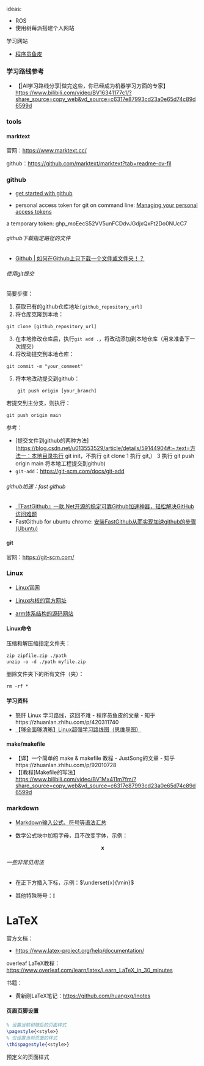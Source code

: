 ideas:

- ROS
- 使用树莓派搭建个人网站

学习网站

- [程序员鱼皮](https://space.bilibili.com/12890453)

### 学习路线参考

- 【|AI学习路线分享|做完这些，你已经成为机器学习方面的专家】 https://www.bilibili.com/video/BV16341177c1/?share_source=copy_web&vd_source=c6317e87993cd23a0e65d74c89d6599d

### tools

#### marktext

官网：https://www.marktext.cc/

github：https://github.com/marktext/marktext?tab=readme-ov-fil

### github

- [get started with github](https://docs.github.com/zh/get-started/start-your-journey/hello-world)

- personal access token for git on command line: [Managing your personal access tokens](https://docs.github.com/en/authentication/keeping-your-account-and-data-secure/managing-your-personal-access-tokens)

a temporary token: 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

###### github下载指定路径的文件

- [Github | 如何在Github上只下载一个文件或文件夹！？](https://blog.csdn.net/m0_72224305/article/details/127567759)

###### 使用git提交

简要步骤：

1. 获取已有的github仓库地址`[github_repository_url]`
2. 将仓库克隆到本地：

```
git clone [github_repository_url]
```

3. 在本地修改仓库后，执行`git add .`，将改动添加到本地仓库（用来准备下一次提交）
4. 将改动提交到本地仓库：

```
git commit -m "your_comment"
```

5. 将本地改动提交到github：

```
    git push origin [your_branch]
```

若提交到主分支，则执行：

```
git push origin main
```

参考：

- [提交文件到github的两种方法](https://blog.csdn.net/u013553529/article/details/59144904#:~:text=方法一：本地目录执行 git init，不执行 git clone 1 执行 git,） 3 执行 git push origin main 将本地工程提交到github)
- `git-add`：https://git-scm.com/docs/git-add

###### github加速：fast github

- [『FastGithub』一款.Net开源的稳定可靠Github加速神器，轻松解决GitHub访问难题](https://blog.csdn.net/qq_34202873/article/details/132543478)
- FastGithub for ubuntu chrome: [安装FastGithub从而实现加速github的步骤(Ubuntu)](https://blog.csdn.net/Lambert0320/article/details/132204181)

#### git

官网：https://git-scm.com/

### Linux

- [Linux官网](https://www.linux.org/)

- [Linux内核的官方网址](https://www.kernel.org/)

- [arm体系结构的源码网站](https://www.arm.linux.org.uk/developer/)

#### Linux命令

压缩和解压缩指定文件夹：

```
zip zipfile.zip ./path
unzip -o -d ./path myfile.zip
```

删除文件夹下的所有文件（夹）：

```
rm -rf *
```

#### 学习资料

- 怒肝 Linux 学习路线，这回不难 - 程序员鱼皮的文章 - 知乎https://zhuanlan.zhihu.com/p/420311740
- [【够全面够清晰】Linux超强学习路线图（思维导图）](https://blog.csdn.net/m0_61568580/article/details/121349408)

#### make/makefile

- 【译】一个简单的 make & makefile 教程 - JustSong的文章 - 知乎https://zhuanlan.zhihu.com/p/92010728
- 【[教程]Makefile的写法】 https://www.bilibili.com/video/BV1Mx411m7fm/?share_source=copy_web&vd_source=c6317e87993cd23a0e65d74c89d6599d

### markdown

- [Markdown输入公式、符号等语法汇总](https://blog.csdn.net/weixin_46098577/article/details/118308281?ops_request_misc=%257B%2522request%255Fid%2522%253A%2522164698148016780261973453%2522%252C%2522scm%2522%253A%252220140713.130102334.pc%255Fall.%2522%257D&request_id=164698148016780261973453&biz_id=0&utm_medium=distribute.pc_search_result.none-task-blog-2~all~first_rank_ecpm_v1~rank_v31_ecpm-11-118308281.pc_search_result_cache&utm_term=%E4%B8%8D%E7%AD%89%E4%BA%8E%E2%89%A0%E6%80%8E%E4%B9%88%E6%89%93&spm=1018.2226.3001.4187)

- 数学公式块中加粗字母，且不改变字体，示例：

$$
\pmb{x}
$$

###### 一些非常见用法

- 在正下方插入下标，示例：$\underset{x}{\min}$

- 其他特殊符号：$\mathbb{I}$

# LaTeX

官方文档：

- https://www.latex-project.org/help/documentation/

overleaf LaTeX教程：https://www.overleaf.com/learn/latex/Learn_LaTeX_in_30_minutes

书籍：

- 黄新刚LaTeX笔记：https://github.com/huangxg/lnotes

#### 页眉页脚设置

```latex
% 设置当前和随后的页面样式
\pagestyle{<style>}
% 仅设置当前页面的样式
\thispagestyle{<style>}
```

预定义的页面样式<style>：

- `empty`: no headers or footers on pages
- `plain`: no page headers, footers consist of a centered page number
- `headings`: no footers, headers contains class-specific information and page number
- `myheadings`: no footers, headers contains page number and user-supplied information

##### `fancyhdr` package

设置页眉和页脚：

```latex
\fancyhead[locations]{content}
\fancyfoot[locations]{content}
\fancyhf[locations]{content}
```

*locations*指定了*content*显示的位置，其位置定义以及示意图如下：

- `O(Odd) / E(Even)`：奇/偶数页（右/左页）
- `H(Header) / F(Footer)`：页眉/页脚
- `L(Left) / C(Center) / R(Right)`：左/中/右区域

![image-20240415170501537](images/image-20240415170501537.png)

使用示例：

```latex
\fancyhead{} % 清除页眉设置
\fancyhead[RO,LE]{this is header content} % 在 右页右边 和 左页左边 区域显示
```

#### counter的用法

在LaTeX中，counter相当于编程语言中的整型变量，可以用于对section等的计数

参考：https://www.overleaf.com/learn/latex/Counters

#### LaTeX的一些基础命令

##### 分页命令

```latex
\clearpage
\cleardoublepage
```

上述命令用于结束当前页并打印所有待显示的图片和表格。对于双面打印的文档，`\cleardoublepage`会将接下来的一页作为右边的页面（也就是奇数页码的页面，这意味着可能需要插入空白页）。

参考：

- https://latex2e.org/_005cclearpage-_0026-_005ccleardoublepage.html
- https://latex2e.org/Floats.html

##### 自定义命令

- `\newcommand`：定义新命令
- `\renewcommand`：重定义已有命令
- `\providecommand`：当命令不存在时，定义新命令；当命令已存在时，重新定义命令

#### 制作模板

overleaf 提供的教程：

- [Writing your own package](https://www.overleaf.com/learn/latex/Writing_your_own_package)
- [Writing your own class](https://www.overleaf.com/learn/latex/Writing_your_own_class)

overleaf 模板：https://cn.overleaf.com/latex/templates

参考资料：

- [如何写一个LaTeX类文件，并设计你自己的简历 ](https://www.cnblogs.com/super-zhang-828/p/7450133.html)

- [Can I write cls files in LaTeX instead of TeX?](https://stackoverflow.com/questions/3702222/can-i-write-cls-files-in-latex-instead-of-tex)

- [LaTeX2e for class and package writers guide](http://www.latex-project.org/guides/clsguide.pdf)

#### 字体设置

常见字号的对应关系参考：

- [Latex字体大小](https://blog.csdn.net/yhcwjh/article/details/116516011)

#### 图片和表格

- latex 表格单元格内分行的实现 - 大师姐的文章 - 知乎
  https://zhuanlan.zhihu.com/p/409241007

- 去掉图片和表格的标题中的冒号，并用空格代替：

```latex
% 去掉标题中的冒号 用空格代替
\usepackage{caption}
% 下面两行代码将冒号用空格代替，但是实测中空格没有添加成功
% \captionsetup[table]{labelsep=space} % 表
% \captionsetup[figure]{labelsep=space} % 图
% 采用自定义格式的方式进行修改
\DeclareCaptionLabelFormat{mylabel}{#1#2\hspace{1.5ex}}
\captionsetup[figure]{labelformat=mylabel,labelsep=none}
\captionsetup[table]{labelformat=mylabel,labelsep=none}
```

参考：[How to change spacing between caption numbering and text?](https://tex.stackexchange.com/questions/192449/how-to-change-spacing-between-caption-numbering-and-text)

#### 目录

使用tocloft宏包设置目录格式：

在目录中section和页码之间添加引导点：

```
\usepackage{tocloft}
\renewcommand{\cftsecleader}{\cftdotfill{\cftdotsep}}
```

其中，`\renewcommand`用于重定义命令，`\cftsecleader`用于定义section条目使用的引导线（通常定义为`\cftdotfill{\cft某dotsep}`），`\cftdotfill`命令用于绘制引导线，`\cftdotsep`命令指定了引导点之间的距离为默认距离。

有时为避免报错，可以在导入tocloft宏包时添加`subfigure`选项，即：

```
\usepackage[subfigure]{tocloft}
```

#### 摘要

设置摘要部分的字体样式：

```latex
\renewcommand{\abstractnamefont}{\fzlishu\bfseries\large} % 标题部分
\renewcommand{\abstracttextfont}{\fzkaiti} % 正文部分
```

参考：[Latex 摘要排版](https://blog.csdn.net/Happppppy_/article/details/106711999#:~:text=%E5%88%A9%E7%94%A8%E4%BB%A5%E4%B8%8B%E4%B8%A4%E4%B8%AA%E5%91%BD%E4%BB%A4%E8%AE%BE%E7%BD%AE%E6%91%98%E8%A6%81%E5%AD%97%E4%BD%93%EF%BC%9A%20renewcommand%7Babstractnamefont%7D%7Bfzlishubfserieslarge%7D%20renewcommand%7Babstracttextfont%7D%7Bfzkaiti%7D,1%202%20%E9%80%9A%E8%BF%87%E5%A6%82%E4%B8%8B%E5%91%BD%E4%BB%A4%E8%AE%BE%E7%BD%AE%E6%91%98%E8%A6%81%E6%A0%87%E9%A2%98%E4%B8%8E%E6%91%98%E8%A6%81%E5%86%85%E5%AE%B9%E7%9A%84%E9%97%B4%E8%B7%9D%EF%BC%9A%20setlength%7Babstitleskip%7D%7B-2em%7D)

### BibTex与文献数据库

##### 参考文献中作者名之间连接词“and”的处理

问题如下所示，可以看到除了连接词的问题，字体的样式也不统一。

![image-20240315202921321](images/image-20240315202921321.png)

可能的原因是unsrt格式无法对中文文献格式做特别处理，可采取的解决方法为：

注释掉参考文献导入处的格式设置代码：

```latex
% \bibliographystyle{unsrt}
```

并在导言区使用如下代码：

```latex
\usepackage{gbt7714}
% 如使用「顺序编码制」
\bibliographystyle{gbt7714-numerical}
% 如使用「著者-出版年制」方式的话，注释掉上一行，并将下一行取消注释
% \bibliographystyle{gbt7714-author-year}
```

最终效果：

![image-20240315214022958](images/image-20240315214022958.png)

参考：

- Latex中文文献中的作者连接词用的是"and"，请问如何处理？ - 知乎用户的回答 - 知乎
  https://www.zhihu.com/question/337951090/answer/772632131

##### 文献的引用次序问题

在BibTex的基本文献格式中，unsrt格式根据文献在正文中的引用次序来排序，即正文中引用文献的编号从上至下依次递增，参考文献处列出的文献条目次序也与引用次序一致。效果图和代码如下：

![image-20240315202921321](images/image-20240315202921321.png)

```latex
% test.tex
\documentclass{article}
% 中文支持
\usepackage[UTF8]{ctex}    

\begin{document}
引用了wangyi2018 \cite{name2}
引用了liangjun2015 \cite{name1}

% unsrt:保持引用次序
\bibliographystyle{unsrt}
% 插入ref.bib文件
\bibliography{ref}

\end{document}
```

```latex
% ref.bib
@article{name1,
author = {  刘翔月 and     张哲 and     蒋励 and     宋洪萱 and     姚殿祥 and     黄思怡 and     徐文杰 and     霍同林 and     周洪军 and     齐润泽 and     黄秋实 and     张众 and 王占山},

title = {极紫外光源用大口径Mo/Si多层膜厚度控制与热稳定性研究},
journal = {中国激光},
 pages = {1-16},
issn = {0258-7025},
}    

@article{name2,
author = {  乔志刚 and     高德辛 and     张牧子 and     赵姗姗 and     巫佳利 and     苏娟 and     陈胜功 and     景超 and     刘海玲 and     杨博 and 吴锜},

title = {用于温度传感器原位在线校准的水三相点自动复现控制系统},
journal = {红外与激光工程},
 pages = {1-4},
issn = {1007-2276},
}    
```

参考资料：

- 在LaTeX中如何引用参考文献 - MOON学术论文写作的文章 - 知乎
  https://zhuanlan.zhihu.com/p/265479955

###### 其他

- 论文参考文献规范格式详解 - 小咸鱼的文章 - 知乎
  https://zhuanlan.zhihu.com/p/29513792

## LaTeX Package

### listings

- [listings – Typeset source code listings using LATEX](https://ctan.org/pkg/listings#:~:text=To%20use%2C%20usepackage%20%7Blistings%7D%2C%20identify%20the%20language%20of,in%20the%20form%20appropriate%20for%20the%20current%20language.)

## 论文写作格式基础

### 摘要

中英文摘要应当基本对应，且通常需要放在独立的页面中

# python

#### pip

常用命令：

- `pip show`：展示已安装包的信息，如：

```
pip show scipy
```

#### anaconda

- [conda常用命令汇总](https://blog.csdn.net/raelum/article/details/125109819?ops_request_misc=%7B%22request%5Fid%22%3A%22169638859316800180635510%22%2C%22scm%22%3A%2220140713.130102334..%22%7D&request_id=169638859316800180635510&biz_id=0&utm_medium=distribute.pc_search_result.none-task-blog-2~all~top_positive~default-1-125109819-null-null.142%5Ev94%5Einsert_down28v1&utm_term=Conda%E6%8C%87%E4%BB%A4&spm=1018.2226.3001.4187)

conda重命名虚拟环境时，需要复制原有环境并重命名，参考：[anaconda 重命名 虚拟环境、删除环境、复制环境](https://blog.csdn.net/chenran187906/article/details/106900396)

- 安装jupyter notebook

在新创建的python虚拟环境中默认没有安装jupyter notebook（base环境可以使用），可以使用以下命令安装：

```
conda install nb_conda_kernels
```

在命令行中打开jupyter notebook可使用如下命令：

```
jupyter notebook
```

#### pycharm

- [帮助文档](https://www.jetbrains.com/help/pycharm/run-debug-configuration.html)

#### jupyter notebook

###### 魔法函数

```
%lsmagic  # 列出所有魔法函数
%matplotlib inline  # 绘图内嵌
```

参考：[Jupyter中的魔法函数](https://zhuanlan.zhihu.com/p/142942524)

### python库

#### pandas

文档：https://pandas.pydata.org/pandas-docs/stable/reference/frame.html

- dataframe的数据类型转换

```python
df = df.astype('float32')
```

参考：[pandas的dataframe如何更改数据类型？](https://blog.csdn.net/Python_Ai_Road/article/details/81158376)

#### matplotlib

- [API Reference](https://matplotlib.org/stable/api/index.html)

- `matplotlib.pyplot`: https://matplotlib.org/stable/api/pyplot_summary.html

- 在x=0, y=0处画线形成十字

```python
# 绘制水平线
plt.axhline(0, color='black', linestyle='--')
# 绘制垂直线
plt.axvline(0, color='black', linestyle='--')
```

参考：[python 在x=0,y=0处画线形成十字](https://blog.csdn.net/baishuiniyaonulia/article/details/121099621)

- 指定两坐标轴的比例相同

```python
plt.axis("equal")
```

参考：

- https://matplotlib.org/stable/api/_as_gen/matplotlib.pyplot.axis.html
- [【matplotlib】可视化解决方案——如何正确设置轴长度和范围](https://blog.csdn.net/pcx171/article/details/130406896)

#### scipy

- [Py之Scipy：Scipy库(高级科学计算库)的简介、安装、使用方法之详细攻略](https://blog.csdn.net/qq_41185868/article/details/79682406)

#### numpy

- [numpy-菜鸟教程](https://www.runoob.com/numpy/numpy-tutorial.html)

- [NumPy reference](https://numpy.org/doc/stable/reference/index.html)（速度较慢）

```python
np.multiply() # 各元素分别相乘
```

###### numpy计算矩阵的逆

```python
import numpy as np

a  = np.array([[1, 2], [3, 4]])  # 初始化一个非奇异矩阵(数组)
print(np.linalg.inv(a))  # 对应于MATLAB中 inv() 函数

# 矩阵对象可以通过 .I 更方便的求逆
A = np.matrix(a)
print(A.I)
```

参考：[Numpy 中的矩阵求逆](https://blog.csdn.net/xienan_ds_zj/article/details/86738316)

###### numpy计算方差：`ndarray.var()`

`ndarray.var()`的计算公式（无参数，ddof=0）：
$$
D(X) = \frac{1}{n}\sum_{i=1}^n (x_i - \overline{x})^2
$$
`ndarray.var(ddof=1)`的计算公式：
$$
D(X) = \frac{1}{n-1}\sum_{i=1}^n (x_i - \overline{x})^2
$$

###### numpy计算协方差：`numpy.cov()`的计算过程细节

```python
import numpy as np
X = np.array([5674.68, 5699.83, 5631.67])
Y = np.array([426.676, 433.312, 440.343])
data = np.vstack([X, Y])

# np.cov()的具体计算过程
mean_val = data.mean(axis=1, keepdims=True)
data1 = data - mean_val
cov2 = 1/2 * np.dot(data1, data1.T)
print(cov2)

# data:每一列表示一个样本，一行对应一个属性
# 两个输出结果一致
print(np.cov(data))

# 协方差的计算公式
X_mean = X.mean()
Y_mean = Y.mean()
my_cov = np.multiply(X-X_mean, Y-Y_mean).sum() / 2
# 结果与c_01一致
print(my_cov)
```

协方差的计算公式：
$$
cov(x,\ y) = \frac{1}{n-1}\sum_{i=1}^n(x_i - \overline{x})(y_i - \overline{y})
$$
参考：[协方差矩阵计算方法](https://blog.csdn.net/blackyuanc/article/details/100703888#:~:text=%E5%8D%8F%E6%96%B9%E5%B7%AE%E7%9F%A9%E9%98%B5%E8%AE%A1%E7%AE%97%E6%96%B9%E6%B3%95%201%201.%20%E5%8D%8F%E6%96%B9%E5%B7%AE%E7%9F%A9%E9%98%B5%20X%2CY%20%E6%98%AF%E4%B8%A4%E4%B8%AA%E9%9A%8F%E6%9C%BA%E5%8F%98%E9%87%8F%EF%BC%8C%20X%2CY%20%E7%9A%84%E5%8D%8F%E6%96%B9%E5%B7%AE,m%20p%3B%201%20a%20m%20p%3B%201%5D%20)

==注== 自身的协方差 = 自身的方差

#### virtualenv

- [user guide](https://virtualenv.pypa.io/en/latest/user_guide.html)

#### os

文档：https://docs.python.org/3/library/os.html

- `os.path.join()`: 将多个路径拼接起来

参考：https://www.geeksforgeeks.org/python-os-path-join-method/

- 查看指定文件夹下的所有路径以及文件数量

```python
import os
for dirname, _, filenames in os.walk('./datasets/mnist'):
     print(dirname) # 路径名
     print(len(filenames)) # 路径下的文件数量
```

## 语法

### 魔法函数

- `__name__`：当前模块（文件）的名称，当该模块被直接运行时，`__name == __main__`

参考：if __name__ == '__main__' 如何正确理解? - 初识CV的回答 - 知乎
https://www.zhihu.com/question/49136398/answer/1654722335

### 字符串

- formatted string literals（格式化字符串文字）: `f"..."`

适用于python3.6及以上，示例：

```python
>>> name = "Fred"
>>> f"his name is {name}"
'his name is Fred'
```

参考：[What is print(f"...")](https://stackoverflow.com/questions/57150426/what-is-printf)

### python类的构造和使用

参考：https://www.runoob.com/python/python-object.html

##### python类的一些内置函数

###### 类对象的调用：`__call__`

示例：

```python
class Person:
    def __call__(self, name):
        print("__call__: " + name)

person = Person()
person("Fred")
# 输出结果：__call__: Fred
```

###### 索引符号重载

```python
object[key] <==> object.__getitem__(key)
```

与之相似的还有`__setitem__`、`__delitem__`，详细用法参考：[How to implement __getitem__, __setitem__, and __delitem__ in Python](https://geekpython.in/implement-getitem-setitem-and-delitem-in-python)

## 其他

python的断言功能：

```python
assert(0) # 参数为0时触发断言
```

# 深度学习

吴恩达：

- 【[双语字幕]吴恩达深度学习deeplearning.ai】 https://www.bilibili.com/video/BV1FT4y1E74V/?share_source=copy_web&vd_source=c6317e87993cd23a0e65d74c89d6599d

- 【(强推|双字)2022吴恩达机器学习Deeplearning.ai课程】 https://www.bilibili.com/video/BV1Pa411X76s/?p=150&share_source=copy_web&vd_source=c6317e87993cd23a0e65d74c89d6599d

配套资料：

1. https://github.com/robbertliu/deeplearning.ai-andrewNG
2. [【目录】【中文】【deplearning.ai】【吴恩达课后作业目录】](https://blog.csdn.net/u013733326/article/details/79827273)
3. [Deeplearning.ai深度学习教程中文笔记](https://github.com/fengdu78/deeplearning_ai_books)

李沐：

- [【完结】动手学深度学习 PyTorch版](https://space.bilibili.com/1567748478/channel/seriesdetail?sid=358497)

- 【李沐】动手学深度学习】 https://www.bilibili.com/video/BV18h411r7Z7/?share_source=copy_web&vd_source=c6317e87993cd23a0e65d74c89d6599d

源代码：

- 中文版：https://github.com/d2l-ai/d2l-zh?tab=readme-ov-file

- 英文版：https://github.com/d2l-ai/d2l-en

- 【PyTorch深度学习快速入门教程（绝对通俗易懂！）【小土堆】 https://www.bilibili.com/video/BV1hE411t7RN/?share_source=copy_web&vd_source=c6317e87993cd23a0e65d74c89d6599d

机器学习：

- [机器学习公式注解（南瓜书）](https://github.com/datawhalechina/pumpkin-book?tab=readme-ov-file)

### colab

- https://colab.research.google.com/

## pytorch

官网：https://pytorch.org/get-started/locally/

PyTorch官方文档：https://pytorch.org/docs/stable/index.html

- 【最详细的 Windows 下 PyTorch 入门深度学习环境安装与配置 CPU GPU 版 | 土堆教程】 https://www.bilibili.com/video/BV1S5411X7FY/?p=22&share_source=copy_web&vd_source=c6317e87993cd23a0e65d74c89d6599d
- 【PyTorch深度学习快速入门教程（绝对通俗易懂！）【小土堆】】 https://www.bilibili.com/video/BV1hE411t7RN/?share_source=copy_web&vd_source=c6317e87993cd23a0e65d74c89d6599d
- [狂肝两万字带你用pytorch搞深度学习！！！](https://blog.csdn.net/CltCj/article/details/120060543?ops_request_misc=%257B%2522request%255Fid%2522%253A%2522169620827216800184141626%2522%252C%2522scm%2522%253A%252220140713.130102334..%2522%257D&request_id=169620827216800184141626&biz_id=0&utm_medium=distribute.pc_search_result.none-task-blog-2~all~top_positive~default-1-120060543-null-null.142^v94^chatsearchT3_1&utm_term=pytorch&spm=1018.2226.3001.4187)

###### 常用包镜像

清华镜像：https://mirrors.tuna.tsinghua.edu.cn/anaconda/pkgs/main

北京外国语大学镜像：https://mirrors.bfsu.edu.cn/anaconda/pkgs/main

阿里巴巴镜像：http://mirrors.aliyun.com/anaconda/pkgs/main

南京大学镜像：https://mirror.nju.edu.cn/anaconda/pkgs/main/

- PyTorch镜像-pytorch, torchvision, torchaudio：

清华镜像：https://mirrors.tuna.tsinghua.edu.cn/anaconda/cloud/pytorch/win-64/

北京外国语大学镜像：https://mirrors.bfsu.edu.cn/anaconda/cloud/pytorch/win-64

阿里巴巴镜像：http://mirrors.aliyun.com/anaconda/cloud/pytorch/win-64/

南京大学镜像：https://mirror.nju.edu.cn/pub/anaconda/cloud/pytorch/win-64/

#### torchvision数据集使用

示例：

```python
import torchvision
from torch.utils.tensorboard import SummaryWriter

dataset_transform = torchvision.transforms.Compose([
    torchvision.transforms.ToTensor()
])

# 下载数据集到指定的路径 从训练集中创建数据集
# 将图片转换为tensor类型
train_set = torchvision.datasets.CIFAR10(root="./dataset", train=True, transform=dataset_transform, download=True)
test_set = torchvision.datasets.CIFAR10(root="./dataset", train=False, transform=dataset_transform,  download=True)

# 使用tensorboard展示前10张图片
writer = SummaryWriter("p10")
for i in range(10):
    img, target = test_set[i]
    writer.add_image("test_set", img, i)

writer.close()
```

#### Transforms

- 归一化`Normalize()`

计算公式：

```python
input[channel] = (input[channel] - mean[channel]) / std[channel]
```

- `Resize()`

- `Compose()`：把多个transforms步骤整合到一起

- `RandomCrop()`：随机裁剪

#### TensorBoard 数据可视化工具

- 本地启动TensorBoard：在命令行运行如下命令，可启动TensorBoard，其中dir_name为数据所在目录，默认为`logs`

```
tensorboard --logdir=<dir_name>
```

- 在jupyter notebook中启动TensorBoard，可使用如下代码：

```
%load_ext tensorboard  # 加载TensorBoard并允许将其用于可视化
%tensorboard --logdir logs  # 启动TensorBoard
```

在pytorch中的调用示例：

```python
from torch.utils.tensorboard import SummaryWriter
import random
import time

writer = SummaryWriter("logs")  # 创建一个log文件
for i in range(100):
    # add_scalar()添加数据，add_image()添加图片
    writer.add_scalar(tag="accuracy", # 可以暂时理解为图像的名字
                      scalar_value=i*random.uniform(0.8, 1),  # 纵坐标的值
                      global_step=i  # 当前是第几次迭代，可以理解为横坐标的值
                      )
    time.sleep(2 * random.uniform(0.5, 1.5))  # 模拟1~3秒完成一次迭代并计算准确率

writer.close()  # 训练结束后结束log写入
```

### pytorch notes

实用的两个工具（函数）：

- dir(): 查看工具箱的内容
- help(): 查看工具的使用方法

## 深度学习 notes

提高python程序执行效率的方法（尽量避免显式的for-loop）：

1. 向量化
2. 广播

#### 数学基础

##### 矩阵求导

列向量对行向量求导（一般使用分子布局）：
$$
\begin{aligned}
\frac{\partial y_{m \times 1}}{\partial x_{1 \times n}} &= 
\begin{bmatrix}
\frac{\partial y_1}{\partial x_{1 \times n}} \\
\frac{\partial y_2}{\partial x_{1 \times n}} \\
\vdots \\
\frac{\partial y_m}{\partial x_{1 \times n}} \\
\end{bmatrix} \\
&= \begin{bmatrix}
[\frac{\partial y_1}{\partial x_1},\ \frac{\partial y_1}{\partial x_2},\ ...,\ \frac{\partial y_1}{\partial x_n}] \\
[\frac{\partial y_2}{\partial x_1},\ \frac{\partial y_2}{\partial x_2},\ ...,\ \frac{\partial y_2}{\partial x_n}] \\
\vdots \\
[\frac{\partial y_m}{\partial x_1},\ \frac{\partial y_m}{\partial x_2},\ ...,\ \frac{\partial y_m}{\partial x_n}] \\
\end{bmatrix}
\end{aligned}_{m \times n}
$$
==注== 当分子为行向量时，默认作为列向量处理

常用矩阵求导公式：
$$
\frac{\partial (\pmb{x}^T\pmb{a})}{\partial \pmb{x}} = \frac{\partial (\pmb{a}^T\pmb{x})}{\partial \pmb{x}} = \pmb{a}
$$
参考：

- 矩阵求导的本质与分子布局、分母布局的本质（矩阵求导——本质篇） - Iterator的文章 - 知乎
  https://zhuanlan.zhihu.com/p/263777564

- 矩阵求导公式的数学推导（矩阵求导——基础篇） - Iterator的文章 - 知乎
  https://zhuanlan.zhihu.com/p/273729929

#### 概念

- 过拟合：训练集预测精度提高，测试集预测精度降低

### logistic regression 二分类算法

#### 常用符号表示

$(x,\ y)$：一个训练样本，$x \in R^{n_x}$（$n_x$维向量）， $ y \in \{ 0,\ 1 \}$

$m = m_{train}$：训练样本数量

$m_{test} = \#test$：测试样本数量

$X = [x^{(1)},\ x^{(2)},\ ...,\ x^{(m)}]$：训练集，$X \in R^{n_x \times m}$

$Y = [y^{(1)},\ y^{(2)},\ ...,\ y^{(m)}]$：$Y \in R^{1 \times m}$

#### 算法介绍

模型输出：
$$
a = \hat{y} = \sigma(w^Tx + b) = \sigma(z) \\
z = w^Tx + b
$$
Sigmoid函数：
$$
\sigma(z) = \frac{1}{1 + e^{-z}} \\
\frac{d\sigma(z)}{dz} = \sigma(z)[1 - \sigma(z)]
$$

#### loss & cost function

- loss function: $\mathscr{l}(\hat{y},\ y)$，衡量模型在单个训练样本上的表现

损失函数的设计：避免函数出现多个局部最优值，应使得损失函数为一个凸函数

此处采用的损失函数（交叉熵损失函数）：
$$
\mathscr{l}(\hat{y},\ y) = -(y\ln\hat{y} + (1-y)\ln(1 - \hat{y}))
$$

- cost function（成本函数）：衡量模型在全体训练样本上的表现

$$
J(w,\ b) = \frac{1}{m}\sum_{i=1}^m \mathscr{l}(\hat{y}^{(i)},\ y^{(i)})
$$

==损失函数和成本函数的推导==

给定单个训练样本$(x,\ y)$，则在给定特征$x$的前提下标签$y$出现的概率可表示为：
$$
P(y=1|x) = \hat{y} \\
P(y=0|x) = 1-\hat{y} \\
\Rightarrow P(y|x) = \hat{y}^{y} + (1 - \hat{y})^{1 - y}
$$
在训练时我们希望使$P(y|x)$越大越好，这意味着模型的预测输出越接近实际标签值。

取自然对数：
$$
\ln P(y|x) = y\ln\hat{y} + (1-y)\ln(1 - \hat{y}) = -\mathscr{l}(\hat{y},\ y)
$$
由此得到了loss function: 
$$
\mathscr{l}(\hat{y},\ y) = -(y\ln\hat{y} + (1-y)\ln(1 - \hat{y}))
$$
对于loss function，我们希望它越小越好。

根据概率论中极大似然的概念，令：
$$
P_{labels\ in\ training\ set} = \prod_{i=1}^mP(y^{(i)}|x^{(i)}) \\
\begin{align}
\ln\prod_{i=1}^mP(y^{(i)}|x^{(i)}) &= \sum_{i=1}^m\ln P(y^{(i)}|x^{(i)}) \\
&= -\sum_{i=1}^m \mathscr{l}(\hat{y}^{(i)},\ y^{(i)})
\end{align}
$$
我们的目标是使得$P_{labels\ in\ training\ set}$最大，对应$\sum_{i=1}^m \mathscr{l}(\hat{y}^{(i)},\ y^{(i)})$应取最小值，此外对该式进行适当的缩放即得到cost function: 
$$
J(w,\ b) = \frac{1}{m}\sum_{i=1}^m \mathscr{l}(\hat{y}^{(i)},\ y^{(i)})
$$

#### 梯度下降法 gradient descent

$$
w := w - \alpha\frac{\partial J(w,\ b)}{\partial w} \\
b := b - \alpha\frac{\partial J(w,\ b)}{\partial b}
$$

$\alpha$：学习率

#### 说明

- 其他符号定义

$$
X = [x^{(1)},\ x^{(2)}, ...,\ x^{(m)}]_{n_x \times m} \\
Y = [y^{(1)},\ y^{(2)},\ ...,\ y^{(m)}]_{1 \times m} \\
A = \sigma(w^TX + b) = [a^{(1)},\ a^{(2)},\ ...,\ a^{(m)}]
$$

- 链式求导

<img src="images/image-20240229204344149.png" alt="image-20240229204344149" style="zoom: 33%;" />

loss function: 
$$
\mathscr{l}(a,\ y) = -(y\log a + (1 - y)\log(1 - a)) \\
\frac{\partial \mathscr{l}(a,\ y)}{\partial a} = -\frac{y}{a} + \frac{1 - y}{1 - a}
$$

$$
\begin{aligned}
\frac{\partial \mathscr{l}(a,\ y)}{\partial z} &= \frac{\partial \mathscr{l}(a,\ y)}{\partial a} \frac{da}{dz} \\
&= (-\frac{y}{a} + \frac{1 - y}{1 - a}) \cdot a(1 - a) \\
&= a - y
\end{aligned}
$$

$$
z = w^Tx + b \\
\frac{\partial z(w,\ b)}{\partial w_{n_x \times 1}} = 
\begin{bmatrix}
\frac{\partial z}{\partial w_1} \\
\frac{\partial z}{\partial w_2} \\
\vdots \\
\frac{\partial z}{\partial w_{n_x}} \\
\end{bmatrix} = 
\begin{bmatrix}
x_1 \\
x_2 \\
\vdots \\
x_{n_x} \\
\end{bmatrix}
= x_{n_x \times 1} (矩阵求导) \\
\quad \frac{\partial z(w,\ b)}{\partial b} = 1
$$

最终求导结果：
$$
\begin{aligned}
\frac{\partial J}{\partial w}|_{n_x \times 1} &= \frac{1}{m}\sum_{i=1}^m [\frac{\partial \mathscr{l}^{(i)}}{\partial z^{(i)}} \frac{\partial z^{(i)}}{\partial w}] \\
&= \frac{1}{m}\sum_{i=1}^m[(a^{(i)} - y^{(i)})_{1 \times 1} \cdot x^{(i)}_{n_x \times 1}] \\
& = \frac{1}{m}X(A - Y)^T_{n_x \times 1} \\

\frac{\partial J}{\partial b} &= \frac{1}{m}\sum_{i=1}^m \frac{\partial \mathscr{l}^{(i)}}{\partial z^{(i)}}\frac{\partial z^{(i)}}{\partial b} \\
&= \frac{1}{m}\sum_{i=1}^m(a^{(i)} - y^{(i)}) \ (标量)
\end{aligned}
$$

#### 注意

- 在代码中使用for循环会显著降低运行速度，应当使用向量化和python广播形式

### 神经网络

#### activation function

- sigmoid（可用于二元分类）: 

$$
\sigma(z) = \frac{1}{1 + e^{-z}} \\
\sigma'(z) = \sigma(z)(1 - \sigma(z))
$$

<img src="images/image-20240302105107689.png" alt="image-20240302105107689" style="zoom:50%;" />

- tanh: 

$$
tanh(z) = \frac{e^{z} - e^{-z}}{e^{z} + e^{-z}} \\
tanh'(z) = 1 - tanh^2(z)
$$

<img src="images/image-20240302105145302.png" alt="image-20240302105145302" style="zoom:50%;" />

- ReLU（Rectified Liner Unit，学习速度更快）: 

$$
ReLU(z) = \max(0,\ z) \\
ReLU'(z) = 
\begin{cases}
0,\ z < 0 \\
1,\ z \ge 0
\end{cases}
$$

<img src="images/image-20240302105202878.png" alt="image-20240302105202878" style="zoom:50%;" />

==注== 编程实现时令$z=0$处的导数为1

- leaky ReLU: 

$$
g(z) = \max(0.01z,\ z) \\
g'(z) = 
\begin{cases}
0.01,\ z < 0 \\
1,\ z \ge 0
\end{cases}
$$

<img src="images/image-20240302105258320.png" alt="image-20240302105258320" style="zoom:50%;" />

#### forward propogation

以两层网络为例：

<img src="images/image-20240302101541463.png" alt="image-20240302101541463" style="zoom:50%;" />

- $a^{[l]}_{i}$：activation，表示网络中第$l$层第$i$个神经元的值，且$a^{[0]} = X$

- $a^{[l](i)}$：第$i$个训练样本下第$l$层的值

- $n^{[l]}$：第$l$层的节点数，$n^{[0]} = n_x,\ n^{[1]} = 4,\ n^{[2]} = 1$

- 变量的shape: 

$$
\begin{aligned}
W^{[l]} &:\ (n^{[l]},\ n^{[n-1]}) \\
b^{[l]} &:\ (n^{[l]},\ 1) \\
dW^{[l]} &:\ (n^{[l]},\ n^{[n-1]}) \\
db^{[l]} &:\ (n^{[l]},\ 1) \\
Z^{[l]} &:\ (n^{[l]},\ m) \\
A^{[l]} &:\ (n^{[l]},\ m)
\end{aligned}
$$

针对第$i$个样本的前向传播过程：
$$
\begin{aligned}
z^{[1](i)} &= W^{[1]}x^{(i)} + b^{[1]} \\
a^{[1](i)} &= \sigma(z^{[1](i)}) \\
z^{[2](i)} &= W^{[2]}a^{[1](i)} + b^{[2]} \\
a^{[2](i)} &= \sigma(z^{[2](i)})
\end{aligned}
$$

- $x = [x_1,\ x_2,\ x_3]^T$

- $W^{[1]}_{4 \times 3}$：4个隐含层单元，样本含3个特征

前向传播过程-针对样本集的向量化：
$$
\begin{aligned}
Z^{[1]} &= W^{[1]}X + B^{[1]} \\
A^{[1]} &= \sigma(Z^{[1]}) \\
Z^{[2]} &= W^{[2]}A^{[1]} + B^{[2]} \\
A^{[2]} &= \sigma(Z^{[2]})
\end{aligned}
$$

- $X = [x^{(1)},\ x^{(2)},\ ...,\ x^{(m)}]_{n_x \times m} = A^{[0]}$：表示样本集
- $Z^{[1]} = [z^{[1](1)},\ z^{[1](2)},\ ...,\ z^{[1](m)}]$
- $Z^{[2]} = [z^{[2](1)},\ z^{[2](2)},\ ...,\ z^{[2](m)}]$
- $A^{[1]} = [a^{[1](1)},\ a^{[1](2)},\ ...,\ a^{[1](m)}]$
- $A^{[2]} = [a^{[2](1)},\ a^{[2](2)},\ ...,\ a^{[2](m)}]$
- $B^{[1]} = [b^{[1]},\ b^{[1]},\ ...,\ b^{[1]}]_{\_\times m}$

#### back propogation

- $dZ^{[2]} = \frac{\partial J}{\partial Z^{[2]}},\ Z^{[2]}_{1 \times m}(m个样本)$

- $$
  \begin{aligned}
  A^{[2]} &= [A^{[2](1)},\ A^{[2](2)},\ ...,\ A^{[2](m)}] \\
  &= [a^{[2](1)},\ a^{[2](2)},\ ...,\ a^{[2](m)}]_{1 \times m} \\
  \end{aligned}
  $$

$$
\begin{aligned}
dZ^{[2]} &= [dz^{[2](1)},\ dz^{[2](2)},\ ...,\ dz^{[2](m)}]
\end{aligned}
$$

- $Y = [y^{(1)},\ y^{(2)},\ ...,\ y^{(m)}]_{1 \times m}$
- 第2层输出层只有1个节点，采用sigmoid函数，参考logistic regression部分，有：

$$
\frac{\partial \mathscr{l}}{\partial z} = a - y \\
dz = \frac{\partial J}{\partial z} = \frac{1}{m}\sum_{i=1}^m\frac{\partial \mathscr{l}^{(i)}}{\partial z} = \frac{1}{m}\sum_{i=1}^m(a^{(i)} - y^{(i)})
$$

![image-20240302120903407](images/image-20240302120903407.png)

![image-20240302175920902](images/image-20240302175920902.png)

#### gradient descent

![image-20240302181330158](images/image-20240302181330158.png)

对单个样本的梯度计算：
$$
\begin{aligned}
dz^{[2]} &= a^{[2]} - y \\
dW^{[2]} &= dz^{[2]}a^{[1]T} \\
db^{[2]} &= dz^{[2]} \\
dz^{[1]} &= W^{[2]T}dz^{[2]} * g^{[1]}{'}(z^{[1]}) \\
dW^{[1]} &= dz^{[1]}x^T \\
db^{[1]} &= dz^{[1]}
\end{aligned}
$$

==注意== "$*$"表示逐元素乘积（element-wize）

==说明== 

对于第$i$个样本，有：
$$
dz^{[2](i)} = a^{[2](i)} - y^{(i)}
$$
令：
$$
\begin{aligned}
dZ^{[2]} &= [dz^{[2](1)},\ dz^{[2](2)},\ ...,\ dz^{[2](m)}] \\
A^{[2]} &= [a^{[2](1)},\ a^{[2](2)},\ ...,\ a^{[2](m)}] \\
Y &= [y^{(1)},\ y^{(2)},\ ...,\ y^{(m)}]
\end{aligned}
$$
则向量化表示可写为：
$$
dZ^{[2]} = A^{[2]} - Y
$$

----------------------------------------------------------------------------------------------------------------

由于：
$$
Z^{[2]}_{1 \times m} = W^{[2]}_{1 \times 4}A^{[1]}_{4 \times m} + b^{[2]}
$$
则有：
$$
\frac{\partial Z^{[2]}_{1 \times m}}{\partial W^{[2]}_{1 \times 4}} = A^{[1]T}_{m \times 4}
$$
存在如下对应关系：
$$
z^{[2](i)} \sim a^{[2](i)} \sim \mathscr{l}(a^{[2](i)},\ y^{(i)}) \\
J = \frac{1}{m}\sum_{i=1}^m\mathscr{l}(a^{[2](i)},\ y^{(i)})
$$
故$J$可以看做向量$Z^{[2]}_{1 \times m}$的函数，对其求偏导数有：
$$
\begin{aligned}
\frac{\partial J}{\partial Z^{[2]}}|_{1 \times m} &= [\frac{\partial J}{\partial z^{[2](1)}},\ \frac{\partial J}{\partial z^{[2](2)}},\ ...,\ \frac{\partial J}{\partial z^{[2](m)}}] \\
&= \frac{1}{m}[\frac{\partial \mathscr{l}^{(1)}}{\partial z^{[2](1)}},\ \frac{\partial \mathscr{l}^{(2)}}{\partial z^{[2](2)}},\ ...,\ \frac{\partial \mathscr{l}^{(m)}}{\partial z^{[2](m)}}] \\
&= \frac{1}{m}dZ^{[2]}
\end{aligned}
$$
进而有：
$$
dW^{[2]}_{1 \times 4} = \frac{\partial J}{\partial Z^{[2]}}\frac{\partial Z^{[2]}}{\partial W^{[2]}} = \frac{1}{m}dZ^{[2]}_{1 \times m}A^{[1]T}_{m \times 4} \quad (a)
$$
事实上，对于单个样本$(i)$有：
$$
dW^{[2]}_{1 \times 4} = dz^{[2]}_{1 \times 1}a^{[1]T}|_{1 \times 4}
$$
可以将式$(a)$改写为如下形式：
$$
\begin{aligned}
dW^{[2]}_{1 \times 4} &= dZ^{[2]}_{1 \times m} A^{[1]T}_{m \times 4} \\
&= \frac{1}{m}[dz^{[2](1)},\ dz^{[2](2)},\ ...,\ dz^{[2](m)}]
\begin{bmatrix}
a^{[1](1)T} \\
a^{[1](2)T} \\
\vdots \\
a^{[1](m)T} \\
\end{bmatrix} \\
&= \frac{1}{m}\sum_{i=1}^m dz^{[2](i)}_{1 \times 1} a^{[1](i)T}|_{1 \times 4}
\end{aligned}
$$

### 深层神经网络

#### forward propagation

$$
z^{[l]}_{n^{[l]} \times 1} = W^{[l]}_{n^{[l]} \times n^{[l-1]}}a^{[l-1]}_{n^{[l-1]} \times 1} + b^{[l]}_{n^{[l]} \times 1} \\
a^{[l]}_{n^{[l]} \times 1} = g^{[l]}(z^{[l]}_{n^{[l]} \times 1})
$$

向量化：
$$
Z^{[l]}_{n^{[l]} \times m} = W^{[l]}_{n^{[l]} \times n^{[l-1]}}A^{[l-1]}_{n^{[l-1]} \times m} + b^{[l]}_{n^{[l]} \times 1} \\
A^{[l]}_{n^{[l]} \times m} = g^{[l]}(Z^{[l]}_{n^{[l]} \times m})
$$
注：$X = A^{[0]}$

#### backward propagation

$$
dW^{[l]} = \frac{\partial J}{\partial W^{[l]}} = \frac{1}{m}dZ^{[l]}A^{[l-1]T} \\
db^{[l]} = \frac{\partial J}{\partial b^{[l]}} = \frac{1}{m}\sum_{i=1}^mdZ^{[l](i)} \\
dA^{[l-1]} = \frac{\partial J}{\partial A^{[l-1]}} = W^{[l]T}dZ^{[l]}
$$

## 序列模型

### RNN

#### notation

$x^{(i)<t>}$：第$i$个样本中第$t$个元素

$T_x^{(i)}$：第$i$个训练样本的输入序列长度

$y^{(i)<t>}$：第$i$个训练样本输出序列中第$t$个元素

$T_y^{(i)}$：第$i$个训练样本输出序列的长度

#### notes

##### one-hot representation

使用一个向量来表示一个单词，其中只有一个元素是1，其余都为0

![image-20240310110313764](images/image-20240310110313764.png)

##### forward propagation

![image-20240307153440457](images/image-20240307153440457.png)
$$
a^{<t>} = g(W_{aa}a^{<t-1>} + W_{ax}x^{<t>} + b_a) \\
\hat{y}^{<t>} = g(W_{ya}a^{<t>} + b_y)
$$
simplified notation: 
$$
a^{<t>} = g(W_a[a^{<t-1>},\ x^{<t>}] + b_a) \\
\hat{y}^{<t>} = g(W_ya^{<t>} + b_y) \\
$$
其中：
$$
W_a = [W_{aa},\ W_{ax}] \\
[a^{<t-1>},\ x^{<t>}] = 
\begin{bmatrix}
a^{<t-1>} \\
x^{<t>}
\end{bmatrix} \\
W_{ya} = W_y
$$

##### summary of RNN types

![image-20240311092057576](images/image-20240311092057576.png)

#### 说明

RNN存在的问题：

- 梯度消失
- 梯度爆炸

### GRU

memory cell: 

<img src="images/image-20240311113034124.png" alt="image-20240311113034124" style="zoom: 50%;" />
$$
\begin{aligned}
\tilde{c}^{<t>} &= \tanh(W_c[c^{<t-1>},\ x^{<t>}] + b_c) \\
\Gamma_u &= \sigma(W_u[c^{<t-1>},\ x^{<t>}] + b_u) \\
c^{<t>} &= \Gamma_u * \tilde{c}^{<t>} + (1 - \Gamma_u) * c^{<t-1>}
\end{aligned}
$$

### LSTM

<img src="images/image-20240310100454479.png" alt="image-20240310100454479" style="zoom:50%;" />

<img src="images/image-20240310100552993.png" alt="image-20240310100552993" style="zoom:50%;" />

#### 参考

- [Understanding LSTM Networks](https://colah.github.io/posts/2015-08-Understanding-LSTMs/)
- [如何从RNN起步，一步一步通俗理解LSTM](https://blog.csdn.net/v_JULY_v/article/details/89894058?ops_request_misc=%257B%2522request%255Fid%2522%253A%2522171003374916800222894872%2522%252C%2522scm%2522%253A%252220140713.130102334..%2522%257D&request_id=171003374916800222894872&biz_id=0&utm_medium=distribute.pc_search_result.none-task-blog-2~all~top_positive~default-1-89894058-null-null.142^v99^pc_search_result_base7&utm_term=lstm&spm=1018.2226.3001.4187)

## 时间序列预测

- 【吴恩达团队Tensorflow2.0实践系列课程第四课】序列、时间序列和预测】 https://www.bilibili.com/video/BV1qE411u7z4/?share_source=copy_web&vd_source=c6317e87993cd23a0e65d74c89d6599d

### transformer

# 图像处理与计算机视觉

计算机视觉领域可使用的数据集：COCO

参考：[Dataset之COCO数据集：COCO数据集的简介、下载、使用方法之详细攻略](https://blog.csdn.net/qq_41185868/article/details/82939959)

### face_recognition

dlib的github官网：https://github.com/davisking/dlib

似乎找不到ubuntu下dlib的.whl文件，可以尝试手动编译安装

- [ubuntu20.04安装Dlib方法](https://zhuanlan.zhihu.com/p/449942621)

- [[已解决]face_recognition库安装，dlib库安装](https://blog.csdn.net/weixin_53236070/article/details/124306424)

## opencv

### opencv python

文档

- 官网教程：[OpenCV-Python Tutorials](https://docs.opencv.org/4.x/d6/d00/tutorial_py_root.html)

- 摄像头参数详解：[Flags for video I/O](https://docs.opencv.org/3.4/d4/d15/group__videoio__flags__base.html) 

教程：

- 【3h精通Opencv-Python】 https://www.bilibili.com/video/BV16K411W7x9/?share_source=copy_web&vd_source=c6317e87993cd23a0e65d74c89d6599d

#### 安装opencv-python

- 使用镜像文件安装opencv-python: https://blog.csdn.net/weixin_44756050/article/details/104825269
- opencv-python镜像文件网站：https://mirrors.tuna.tsinghua.edu.cn/pypi/web/simple/opencv-python/

镜像文件的文件名中，cp39代表python3.9，注意区分操作系统的类型（win/linux, 32/64）。下载镜像文件后，采用本地安装的方式，执行如下命令即可安装：

```
pip install opencv_python-4.5.4.60-cp39-cp39-win_amd64.whl
```

## yolo

作者的yolo网页：https://pjreddie.com/darknet/yolov1/

- [YOLO系列算法精讲：从yolov1至yolov8的进阶之路（2万字超全整理）](https://blog.csdn.net/wjinjie/article/details/107509243?ops_request_misc=%257B%2522request%255Fid%2522%253A%2522170901435516800211595559%2522%252C%2522scm%2522%253A%252220140713.130102334..%2522%257D&request_id=170901435516800211595559&biz_id=0&utm_medium=distribute.pc_search_result.none-task-blog-2~all~top_positive~default-1-107509243-null-null.142^v99^pc_search_result_base7&utm_term=yolo&spm=1018.2226.3001.4187)

- 【百万播放】零基础、快速学YOLO目标检测算法！完整学习路线一条龙，无脑通关！【YOLOv5|YOLO算法|目标检测算法】】 https://www.bilibili.com/video/BV1XW4y1a7f4/?p=14&share_source=copy_web&vd_source=c6317e87993cd23a0e65d74c89d6599d

### yolov1

- 【精读AI论文】YOLO V1目标检测，看我就够了】 https://www.bilibili.com/video/BV15w411Z7LG/?share_source=copy_web&vd_source=c6317e87993cd23a0e65d74c89d6599d

### yolov5

yolov5 github: https://github.com/ultralytics/yolov5?tab=readme-ov-file

### yolov7

yolov7 github: https://github.com/WongKinYiu/yolov7

## 数字图像处理

###### edge detection 边缘检测

在进行边缘检测之前往往需要对图像进行平滑和去噪，此外还有阈值处理等

- Sobel operators/kernels（B719）

<img src="images/image-20240414152342165.png" alt="image-20240414152342165" style="zoom:50%;" />

Sobel kernels拥有更好的图像平滑和噪声抑制的特性

# control theory

![Control_Map_ver5](images/Control_Map_ver5.png)

interesting theory: 

- kalman filter

# 机器人
